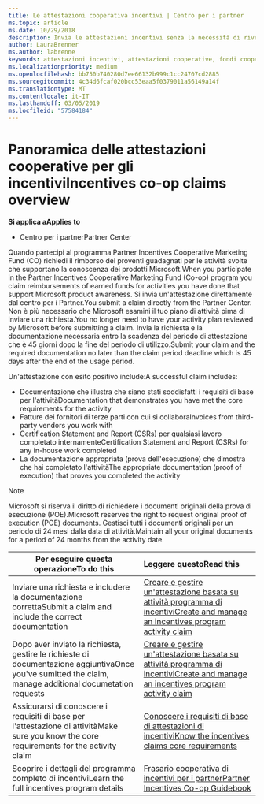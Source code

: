 ```yaml
---
title: Le attestazioni cooperativa incentivi | Centro per i partner
ms.topic: article
ms.date: 10/29/2018
description: Invia le attestazioni incentivi senza la necessità di rivedere prima il tuo piano di attività.
author: LauraBrenner
ms.author: labrenne
keywords: attestazioni incentivi, attestazioni cooperative, fondi cooperativi
ms.localizationpriority: medium
ms.openlocfilehash: bb750b740280d7ee66132b999c1cc24707cd2885
ms.sourcegitcommit: 4c34d6fcaf020bcc53eaa5f0379011a56149a14f
ms.translationtype: MT
ms.contentlocale: it-IT
ms.lasthandoff: 03/05/2019
ms.locfileid: "57584184"
---
```

# <a name="incentives-co-op-claims-overview"></a><span data-ttu-id="f4b69-104">Panoramica delle attestazioni cooperative per gli incentivi</span><span class="sxs-lookup"><span data-stu-id="f4b69-104">Incentives co-op claims overview</span></span>

<span data-ttu-id="f4b69-105">**Si applica a**</span><span class="sxs-lookup"><span data-stu-id="f4b69-105">**Applies to**</span></span>

- <span data-ttu-id="f4b69-106">Centro per i partner</span><span class="sxs-lookup"><span data-stu-id="f4b69-106">Partner Center</span></span>

<span data-ttu-id="f4b69-107">Quando partecipi al programma Partner Incentives Cooperative Marketing Fund (CO) richiedi il rimborso dei proventi guadagnati per le attività svolte che supportano la conoscenza dei prodotti Microsoft.</span><span class="sxs-lookup"><span data-stu-id="f4b69-107">When you participate in the  Partner Incentives Cooperative Marketing Fund (Co-op) program you claim reimbursements of earned funds for activities you have done that support Microsoft product awareness.</span></span> <span data-ttu-id="f4b69-108">Si invia un'attestazione direttamente dal centro per i Partner.</span><span class="sxs-lookup"><span data-stu-id="f4b69-108">You submit a claim directly from the Partner Center.</span></span> <span data-ttu-id="f4b69-109">Non è più necessario che Microsoft esamini il tuo piano di attività pima di inviare una richiesta.</span><span class="sxs-lookup"><span data-stu-id="f4b69-109">You no longer need to have your activity plan reviewed by Microsoft before submitting a claim.</span></span> <span data-ttu-id="f4b69-110">Invia la richiesta e la documentazione necessaria entro la scadenza del periodo di attestazione che è 45 giorni dopo la fine del periodo di utilizzo.</span><span class="sxs-lookup"><span data-stu-id="f4b69-110">Submit your claim and the required documentation no later than the claim period deadline which is 45 days after the end of the usage period.</span></span> 

<span data-ttu-id="f4b69-111">Un'attestazione con esito positivo include:</span><span class="sxs-lookup"><span data-stu-id="f4b69-111">A successful claim includes:</span></span>

- <span data-ttu-id="f4b69-112">Documentazione che illustra che siano stati soddisfatti i requisiti di base per l'attività</span><span class="sxs-lookup"><span data-stu-id="f4b69-112">Documentation that demonstrates you have met the core requirements for the activity</span></span>
- <span data-ttu-id="f4b69-113">Fatture dei fornitori di terze parti con cui si collabora</span><span class="sxs-lookup"><span data-stu-id="f4b69-113">Invoices from third-party vendors you work with</span></span>
- <span data-ttu-id="f4b69-114">Certification Statement and Report (CSRs) per qualsiasi lavoro completato internamente</span><span class="sxs-lookup"><span data-stu-id="f4b69-114">Certification Statement and Report (CSRs) for any in-house work completed</span></span>
- <span data-ttu-id="f4b69-115">La documentazione appropriata (prova dell'esecuzione) che dimostra che hai completato l'attività</span><span class="sxs-lookup"><span data-stu-id="f4b69-115">The appropriate documentation (proof of execution) that proves you completed the activity</span></span> 

>[!NOTE]
><span data-ttu-id="f4b69-116">Microsoft si riserva il diritto di richiedere i documenti originali della prova di esecuzione (POE).</span><span class="sxs-lookup"><span data-stu-id="f4b69-116">Microsoft reserves the right to request original proof of execution (POE) documents.</span></span> <span data-ttu-id="f4b69-117">Gestisci tutti i documenti originali per un periodo di 24 mesi dalla data di attività.</span><span class="sxs-lookup"><span data-stu-id="f4b69-117">Maintain all your original documents for a period of 24 months from the activity date.</span></span> 

|<span data-ttu-id="f4b69-118">**Per eseguire questa operazione**</span><span class="sxs-lookup"><span data-stu-id="f4b69-118">**To do this**</span></span>   |<span data-ttu-id="f4b69-119">**Leggere questo**</span><span class="sxs-lookup"><span data-stu-id="f4b69-119">**Read this**</span></span>   |
|-----------------|:--------------------------------------|
|<span data-ttu-id="f4b69-120">Inviare una richiesta e includere la documentazione corretta</span><span class="sxs-lookup"><span data-stu-id="f4b69-120">Submit a claim and include the correct documentation</span></span>|[<span data-ttu-id="f4b69-121">Creare e gestire un'attestazione basata su attività programma di incentivi</span><span class="sxs-lookup"><span data-stu-id="f4b69-121">Create and manage an incentives program activity claim</span></span>](create-incentives-claims.md)|
|<span data-ttu-id="f4b69-122">Dopo aver inviato la richiesta, gestire le richieste di documentazione aggiuntiva</span><span class="sxs-lookup"><span data-stu-id="f4b69-122">Once you've sumitted the claim, manage additional documetation requests</span></span>|[<span data-ttu-id="f4b69-123">Creare e gestire un'attestazione basata su attività programma di incentivi</span><span class="sxs-lookup"><span data-stu-id="f4b69-123">Create and manage an incentives program activity claim</span></span>](create-incentives-claims.md)  |
|<span data-ttu-id="f4b69-124">Assicurarsi di conoscere i requisiti di base per l'attestazione di attività</span><span class="sxs-lookup"><span data-stu-id="f4b69-124">Make sure you know the core requirements for the activity claim</span></span>|[<span data-ttu-id="f4b69-125">Conoscere i requisiti di base di attestazioni di incentivi</span><span class="sxs-lookup"><span data-stu-id="f4b69-125">Know the incentives claims core requirements</span></span>](core-requirements.md)   |
|<span data-ttu-id="f4b69-126">Scoprire i dettagli del programma completo di incentivi</span><span class="sxs-lookup"><span data-stu-id="f4b69-126">Learn the full incentives program details</span></span>|[<span data-ttu-id="f4b69-127">Frasario cooperativa di incentivi per i partner</span><span class="sxs-lookup"><span data-stu-id="f4b69-127">Partner Incentives Co-op Guidebook</span></span>](https://assets.microsoft.com/coop-guidebook.pdf)
                                                                                 
                                   